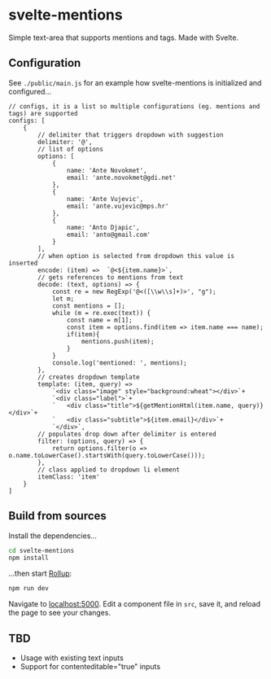 # svelte-mentions

Simple text-area that supports mentions and tags. Made with Svelte.

## Configuration

See `./public/main.js` for an example how svelte-mentions is initialized and configured...

```
// configs, it is a list so multiple configurations (eg. mentions and tags) are supported
configs: [
    {
        // delimiter that triggers dropdown with suggestion
        delimiter: '@',
        // list of options
        options: [
            {
                name: 'Ante Novokmet',
                email: 'ante.novokmet@gdi.net'
            },
            {
                name: 'Ante Vujevic',
                email: 'ante.vujevic@mps.hr'
            },
            {
                name: 'Anto Djapic',
                email: 'anto@gmail.com'
            }
        ],
        // when option is selected from dropdown this value is inserted
        encode: (item) =>  `@<${item.name}>`,
        // gets references to mentions from text
        decode: (text, options) => {
            const re = new RegExp('@<([\\w\\s]+)>', "g");
            let m;
            const mentions = [];
            while (m = re.exec(text)) {
                const name = m[1];
                const item = options.find(item => item.name === name);
                if(item){
                    mentions.push(item);
                }
            }
            console.log('mentioned: ', mentions);
        },
        // creates dropdown template
        template: (item, query) => 
            `<div class="image" style="background:wheat"></div>`+
            `<div class="label">`+
            `	<div class="title">${getMentionHtml(item.name, query)}</div>`+
            `	<div class="subtitle">${item.email}</div>`+
            `</div>`,
        // populates drop down after delimiter is entered
        filter: (options, query) => {
            return options.filter(o => o.name.toLowerCase().startsWith(query.toLowerCase()));
        },
        // class applied to dropdown li element
        itemClass: 'item'
    }
]
```

## Build from sources

Install the dependencies...

```bash
cd svelte-mentions
npm install
```

...then start [Rollup](https://rollupjs.org):

```bash
npm run dev
```

Navigate to [localhost:5000](http://localhost:5000). Edit a component file in `src`, save it, and reload the page to see your changes.

## TBD

- Usage with existing text inputs
- Support for contenteditable="true" inputs



